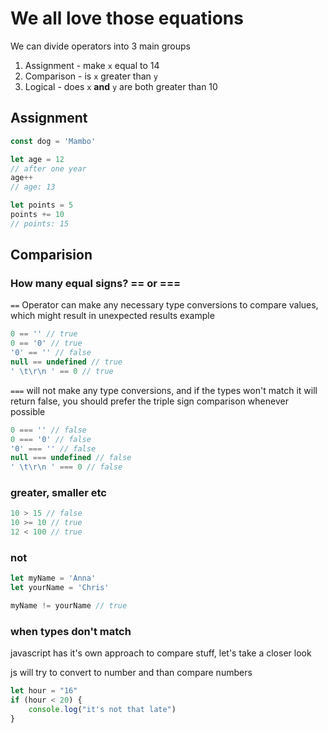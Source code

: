 # We all love those equations

We can divide operators into 3 main groups
1. Assignment - make `x` equal to 14
2. Comparison - is `x` greater than `y`
3. Logical - does `x` **and** `y` are both greater than 10

## Assignment

``` js
const dog = 'Mambo'

let age = 12
// after one year
age++
// age: 13

let points = 5
points += 10
// points: 15
```

## Comparision

### How many equal signs? == or ===

`==` Operator can make any necessary type conversions to compare values, which might result in unexpected results
example

``` js
0 == '' // true
0 == '0' // true
'0' == '' // false
null == undefined // true
' \t\r\n ' == 0 // true
```

`===` will not make any type conversions, and if the types won't match it will return false, you should prefer the triple sign comparison whenever possible

``` js
0 === '' // false
0 === '0' // false
'0' === '' // false
null === undefined // false
' \t\r\n ' === 0 // false
```

### greater, smaller etc

``` js
10 > 15 // false
10 >= 10 // true
12 < 100 // true
```

### not

``` js
let myName = 'Anna'
let yourName = 'Chris'

myName != yourName // true
```

### when types don't match

javascript has it's own approach to compare stuff, let's take a closer look

js will try to convert to number and than compare numbers
``` js
let hour = "16"
if (hour < 20) {
    console.log("it's not that late")
}
```
